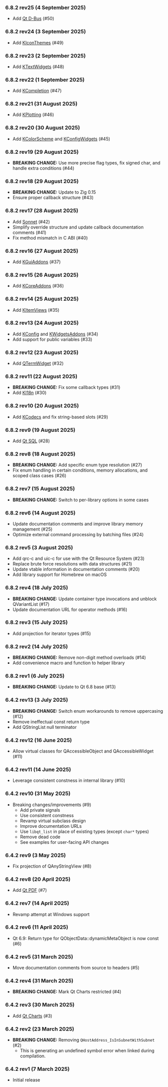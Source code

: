 
### 6.8.2 rev25 (4 September 2025)

* Add [Qt D-Bus](https://doc.qt.io/qt-6/qtdbus-index.html) (#50)

### 6.8.2 rev24 (3 September 2025)

* Add [KIconThemes](https://api-staging.kde.org/kiconthemes-index.html) (#49)

### 6.8.2 rev23 (2 September 2025)

* Add [KTextWidgets](https://api-staging.kde.org/ktextwidgets-index.html) (#48)

### 6.8.2 rev22 (1 September 2025)

* Add [KCompletion](https://api-staging.kde.org/kcompletion-index.html) (#47)

### 6.8.2 rev21 (31 August 2025)

* Add [KPlotting](https://api-staging.kde.org/kplotting-index.html) (#46)

### 6.8.2 rev20 (30 August 2025)

* Add [KColorScheme](https://api-staging.kde.org/kcolorscheme-index.html) and [KConfigWidgets](https://api-staging.kde.org/kconfigwidgets-index.html) (#45)

### 6.8.2 rev19 (29 August 2025)

* **BREAKING CHANGE:** Use more precise flag types, fix signed char, and handle extra conditions (#44)

### 6.8.2 rev18 (29 August 2025)

* **BREAKING CHANGE:** Update to Zig 0.15
* Ensure proper callback structure (#43)

### 6.8.2 rev17 (28 August 2025)

* Add [Sonnet](https://api-staging.kde.org/sonnet-index.html) (#42)
* Simplify override structure and update callback documentation comments (#41)
* Fix method mismatch in C ABI (#40)

### 6.8.2 rev16 (27 August 2025)

* Add [KGuiAddons](https://api-staging.kde.org/kguiaddons-index.html) (#37)

### 6.8.2 rev15 (26 August 2025)

* Add [KCoreAddons](https://api-staging.kde.org/kcoreaddons-index.html) (#36)

### 6.8.2 rev14 (25 August 2025)

* Add [KItemViews](https://api-staging.kde.org/kitemviews-index.html) (#35)

### 6.8.2 rev13 (24 August 2025)

* Add [KConfig](https://api-staging.kde.org/kconfig-index.html) and [KWidgetsAddons](https://api-staging.kde.org/kwidgetsaddons-index.html) (#34)
* Add support for public variables (#33)

### 6.8.2 rev12 (23 August 2025)

* Add [QTermWidget](https://github.com/lxqt/qtermwidget) (#32)

### 6.8.2 rev11 (22 August 2025)

* **BREAKING CHANGE:** Fix some callback types (#31)
* Add [KI18n](https://api-staging.kde.org/ki18n-index.html) (#30)

### 6.8.2 rev10 (20 August 2025)

* Add [KCodecs](https://api-staging.kde.org/kcodecs-index.html) and fix string-based slots (#29)

### 6.8.2 rev9 (19 August 2025)

* Add [Qt SQL](https://doc.qt.io/qt-6/qtsql-index.html) (#28)

### 6.8.2 rev8 (18 August 2025)

* **BREAKING CHANGE:** Add specific enum type resolution (#27)
* Fix enum handling in certain conditions, memory allocations, and scoped class cases (#26)

### 6.8.2 rev7 (15 August 2025)

* **BREAKING CHANGE:** Switch to per-library options in some cases

### 6.8.2 rev6 (14 August 2025)

* Update documentation comments and improve library memory management (#25)
* Optimize external command processing by batching files (#24)

### 6.8.2 rev5 (3 August 2025)

* Add qrc-c and uic-c for use with the Qt Resource System (#23)
* Replace brute force resolutions with data structures (#21)
* Update vtable information in documentation comments (#20)
* Add library support for Homebrew on macOS

### 6.8.2 rev4 (18 July 2025)

* **BREAKING CHANGE:** Update container type invocations and unblock QVariantList (#17)
* Update documentation URL for operator methods (#16)

### 6.8.2 rev3 (15 July 2025)

* Add projection for iterator types (#15)

### 6.8.2 rev2 (14 July 2025)

* **BREAKING CHANGE:** Remove non-digit method overloads (#14)
* Add convenience macro and function to helper library

### 6.8.2 rev1 (6 July 2025)

* **BREAKING CHANGE:** Update to Qt 6.8 base (#13)

### 6.4.2 rev13 (3 July 2025)

* **BREAKING CHANGE:** Switch enum workarounds to remove uppercasing (#12)
* Remove ineffectual const return type
* Add QStringList null terminator

### 6.4.2 rev12 (16 June 2025)

* Allow virtual classes for QAccessibleObject and QAccessibleWidget (#11)

### 6.4.2 rev11 (14 June 2025)

* Leverage consistent constness in internal library (#10)

### 6.4.2 rev10 (31 May 2025)

* Breaking changes/improvements (#9)
  * Add private signals
  * Use consistent constness
  * Revamp virtual subclass design
  * Improve documentation URLs
  * Use `libqt_list` in place of existing types (except `char*` types)
  * Remove dead code
  * See examples for user-facing API changes

### 6.4.2 rev9 (3 May 2025)

* Fix projection of QAnyStringView (#8)

### 6.4.2 rev8 (20 April 2025)

* Add [Qt PDF](https://doc.qt.io/qt-6/qtpdf-index.html) (#7)

### 6.4.2 rev7 (14 April 2025)

* Revamp attempt at Windows support

### 6.4.2 rev6 (11 April 2025)

* Qt 6.9: Return type for QObjectData::dynamicMetaObject is now const (#6)

### 6.4.2 rev5 (31 March 2025)

* Move documentation comments from source to headers (#5)

### 6.4.2 rev4 (31 March 2025)

* **BREAKING CHANGE:** Mark Qt Charts restricted (#4)

### 6.4.2 rev3 (30 March 2025)

* Add [Qt Charts](https://doc.qt.io/qt-6/qtcharts-index.html) (#3)

### 6.4.2 rev2 (23 March 2025)

* **BREAKING CHANGE:** Removing `QHostAddress_IsInSubnetWithSubnet` (#2)
  * This is generating an undefined symbol error when linked during compilation.

### 6.4.2 rev1 (7 March 2025)

* Initial release
